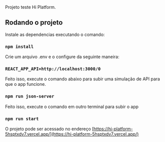 Projeto teste Hi Platform.

## Rodando o projeto

Instale as dependencias executando o comando:

### `npm install`

Crie um arquivo .env e o configure da seguinte maneira:

### `REACT_APP_API=http://localhost:3000/0`

Feito isso, execute o comando abaixo para subir uma simulação de API para que o app funcione. 

### `npm run json-server`

Feito isso, execute o comando em outro terminal para subir o app

### `npm run start`

O projeto pode ser acessado no endereço [https://hi-platform-5hsptxdv7.vercel.app/](https://hi-platform-5hsptxdv7.vercel.app/) 